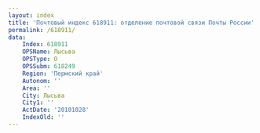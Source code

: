 ```yaml
---
layout: index
title: 'Почтовый индекс 618911: отделение почтовой связи Почты России'
permalink: /618911/
data:
    Index: 618911
    OPSName: Лысьва
    OPSType: О
    OPSSubm: 618249
    Region: 'Пермский край'
    Autonom: ''
    Area: ''
    City: Лысьва
    City1: ''
    ActDate: '20101028'
    IndexOld: ''
---
```

